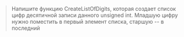 >Напишите функцию CreateListOfDigits, которая создает список цифр десятичной записи данного unsigned int. Младшую цифру нужно поместить в первый элемент списка, старшую -- в последний